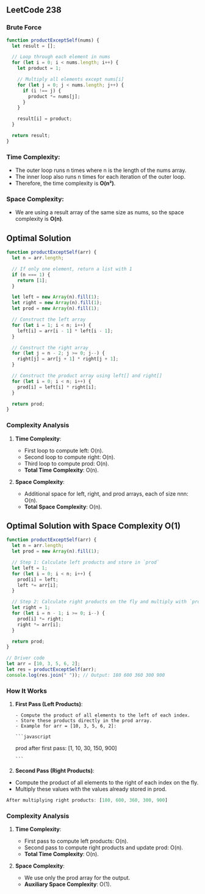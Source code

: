 ## LeetCode 238

### Brute Force

```javascript
function productExceptSelf(nums) {
  let result = [];

  // Loop through each element in nums
  for (let i = 0; i < nums.length; i++) {
    let product = 1;

    // Multiply all elements except nums[i]
    for (let j = 0; j < nums.length; j++) {
      if (i !== j) {
        product *= nums[j];
      }
    }

    result[i] = product;
  }

  return result;
}
```

### **Time Complexity**:

- The outer loop runs n times where n is the length of the nums array.
- The inner loop also runs n times for each iteration of the outer loop.
- Therefore, the time complexity is **O(n²)**.

### **Space Complexity**:

- We are using a result array of the same size as nums, so the space complexity is **O(n)**.

## Optimal Solution

```javascript
function productExceptSelf(arr) {
  let n = arr.length;

  // If only one element, return a list with 1
  if (n === 1) {
    return [1];
  }

  let left = new Array(n).fill(1);
  let right = new Array(n).fill(1);
  let prod = new Array(n).fill(1);

  // Construct the left array
  for (let i = 1; i < n; i++) {
    left[i] = arr[i - 1] * left[i - 1];
  }

  // Construct the right array
  for (let j = n - 2; j >= 0; j--) {
    right[j] = arr[j + 1] * right[j + 1];
  }

  // Construct the product array using left[] and right[]
  for (let i = 0; i < n; i++) {
    prod[i] = left[i] * right[i];
  }

  return prod;
}
```

### **Complexity Analysis**

1.  **Time Complexity**:

    - First loop to compute left: O(n).
    - Second loop to compute right: O(n).
    - Third loop to compute prod: O(n).
    - **Total Time Complexity**: O(n).

2.  **Space Complexity**:

    - Additional space for left, right, and prod arrays, each of size nnn: O(n).
    - **Total Space Complexity**: O(n).

## Optimal Solution with Space Complexity O(1)

```javascript
function productExceptSelf(arr) {
  let n = arr.length;
  let prod = new Array(n).fill(1);

  // Step 1: Calculate left products and store in `prod`
  let left = 1;
  for (let i = 0; i < n; i++) {
    prod[i] = left;
    left *= arr[i];
  }

  // Step 2: Calculate right products on the fly and multiply with `prod`
  let right = 1;
  for (let i = n - 1; i >= 0; i--) {
    prod[i] *= right;
    right *= arr[i];
  }

  return prod;
}

// Driver code
let arr = [10, 3, 5, 6, 2];
let res = productExceptSelf(arr);
console.log(res.join(" ")); // Output: 180 600 360 300 900
```

### **How It Works**

1.  **First Pass (Left Products)**:

        - Compute the product of all elements to the left of each index.
        - Store these products directly in the prod array.
        - Example for arr = [10, 3, 5, 6, 2]:

        ```javascript

    prod after first pass: [1, 10, 30, 150, 900]

        ```

2.  **Second Pass (Right Products)**:

- Compute the product of all elements to the right of each index on the fly.
- Multiply these values with the values already stored in prod.

```javascript
After multiplying right products: [180, 600, 360, 300, 900]
```

### **Complexity Analysis**

1.  **Time Complexity**:

    - First pass to compute left products: O(n).
    - Second pass to compute right products and update prod: O(n).
    - **Total Time Complexity**: O(n).

2.  **Space Complexity**:

    - We use only the prod array for the output.
    - **Auxiliary Space Complexity**: O(1).
